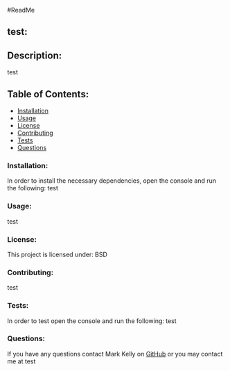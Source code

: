 #ReadMe 
## test:
## Description:
test
## Table of Contents: 
* [Installation](#installation)
* [Usage](#usage)
* [License](#license)
* [Contributing](#contributing)
* [Tests](#tests)
* [Questions](#questions)
### Installation: 
In order to install the necessary dependencies, open the console and run the following: 
test
### Usage:
test
### License:
This project is licensed under:
BSD
### Contributing:
test
### Tests:
In order to test open the console and run the following:
test
### Questions:
If you have any questions contact Mark Kelly on [GitHub](https://github.com/test) or you may contact me at test
